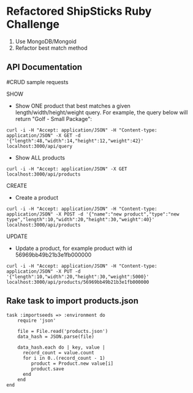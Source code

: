 # Refactored ShipSticks Ruby Challenge
1. Use MongoDB/Mongoid
2. Refactor best match method

## API Documentation 

#CRUD sample requests

SHOW

+ Show ONE product that best matches a given length/width/height/weight query.  For example, the query below will return "Golf - Small Package":

```
curl -i -H "Accept: application/JSON" -H "Content-type: application/JSON" -X GET -d '{"length":48,"width":14,"height":12,"weight":42}' localhost:3000/api/query
```

+ Show ALL products
```
curl -i -H "Accept: application/JSON" -X GET localhost:3000/api/products
```

CREATE

+ Create a product
```
curl -i -H "Accept: application/JSON" -H "Content-type: application/JSON" -X POST -d '{"name":"new product","type":"new type","length":10,"width":20,"height":30,"weight":40}' localhost:3000/api/products
```

UPDATE

+ Update a product, for example product with id 56969bb49b21b3e1fb000000
```
curl -i -H "Accept: application/JSON" -H "Content-type: application/JSON" -X PUT -d '{"length":10,"width":20,"height":30,"weight":5000}' localhost:3000/api/products/56969bb49b21b3e1fb000000
```


## Rake task to import products.json

```
task :importseeds => :environment do
    require 'json'

    file = File.read('products.json')
    data_hash = JSON.parse(file)

    data_hash.each do | key, value |
      record_count = value.count
      for i in 0..(record_count - 1)
         product = Product.new value[i]
         product.save
      end
    end
end
```

